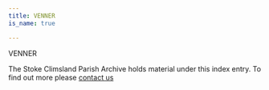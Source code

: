 ```yaml
---
title: VENNER
is_name: true

---
```


VENNER


The Stoke Climsland Parish Archive holds material under this index entry. To find out more please [contact us](/contact/)
